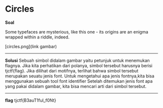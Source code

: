 # Circles


**Soal**

Some typefaces are mysterious, like this one - its origins are an enigma wrapped within a riddle, indeed. 

[circles.png](link gambar)

____________________________________

**Solusi** 
Sebuah simbol didalam gambar yaitu petunjuk untuk menemukan flagnya. Jika kita perhatikan dari polanya, simbol tersebut harusnya berisi tjctf{flag}. Jika dilihat dari motifnya, terlihat bahwa simbol tersebut merupakan seuatu jenis font. Untuk mengetahui apa jenis fontnya,kita bisa menggunakan sebuah tool font identifier
Setelah ditemukan jenis font apa yang pakai didalam gambar, kita bisa mencari arti dari simbol tersebut.

____________________________________

**flag**
tjctf{B3auT1ful_f0Nt}